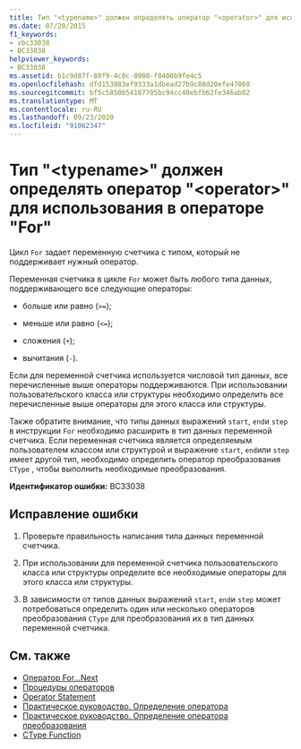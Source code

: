 ```yaml
---
title: Тип "<typename>" должен определять оператор "<operator>" для использования в операторе "For"
ms.date: 07/20/2015
f1_keywords:
- vbc33038
- BC33038
helpviewer_keywords:
- BC33038
ms.assetid: b1c9d87f-80f9-4c8c-8908-f8400b9fe4c5
ms.openlocfilehash: dfd153883ef9333a1dbead27b9c88d20efe47060
ms.sourcegitcommit: bf5c5850654187705bc94cc40ebfb62fe346ab02
ms.translationtype: MT
ms.contentlocale: ru-RU
ms.lasthandoff: 09/23/2020
ms.locfileid: "91062347"
---
```

# <a name="type-typename-must-define-operator-operator-to-be-used-in-a-for-statement"></a>Тип "\<typename>" должен определять оператор "\<operator>" для использования в операторе "For"

Цикл `For` задает переменную счетчика с типом, который не поддерживает нужный оператор.  
  
 Переменная счетчика в цикле `For` может быть любого типа данных, поддерживающего все следующие операторы:  
  
- больше или равно (`>=`);  
  
- меньше или равно (`<=`);  
  
- сложения (`+`);  
  
- вычитания (`-`).  
  
 Если для переменной счетчика используется числовой тип данных, все перечисленные выше операторы поддерживаются. При использовании пользовательского класса или структуры необходимо определить все перечисленные выше операторы для этого класса или структуры.  
  
 Также обратите внимание, что типы данных выражений `start`, `end`и `step` в инструкции `For` необходимо расширить в тип данных переменной счетчика. Если переменная счетчика является определяемым пользователем классом или структурой и выражение `start`, `end`или `step` имеет другой тип, необходимо определить оператор преобразования `CType` , чтобы выполнить необходимые преобразования.  
  
 **Идентификатор ошибки:** BC33038  
  
## <a name="to-correct-this-error"></a>Исправление ошибки  
  
1. Проверьте правильность написания типа данных переменной счетчика.  
  
2. При использовании для переменной счетчика пользовательского класса или структуры определите все необходимые операторы для этого класса или структуры.  
  
3. В зависимости от типов данных выражений `start`, `end`и `step` может потребоваться определить один или несколько операторов преобразования `CType` для преобразования их в тип данных переменной счетчика.  
  
## <a name="see-also"></a>См. также

- [Оператор For…Next](../language-reference/statements/for-next-statement.md)
- [Процедуры операторов](../programming-guide/language-features/procedures/operator-procedures.md)
- [Operator Statement](../language-reference/statements/operator-statement.md)
- [Практическое руководство. Определение оператора](../programming-guide/language-features/procedures/how-to-define-an-operator.md)
- [Практическое руководство. Определение оператора преобразования](../programming-guide/language-features/procedures/how-to-define-a-conversion-operator.md)
- [CType Function](../language-reference/functions/ctype-function.md)
